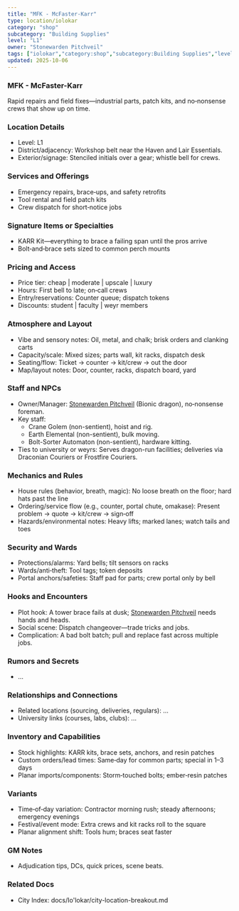 ```yaml
---
title: "MFK - McFaster-Karr"
type: location/iolokar
category: "shop"
subcategory: "Building Supplies"
level: "L1"
owner: "Stonewarden Pitchveil"
tags: ["iolokar","category:shop","subcategory:Building Supplies","level:L1"]
updated: 2025-10-06
---
```

### MFK - McFaster-Karr

Rapid repairs and field fixes—industrial parts, patch kits, and no‑nonsense crews that show up on time.

### Location Details

- Level: L1
- District/adjacency: Workshop belt near the Haven and Lair Essentials.
- Exterior/signage: Stenciled initials over a gear; whistle bell for crews.

### Services and Offerings

- Emergency repairs, brace‑ups, and safety retrofits
- Tool rental and field patch kits
- Crew dispatch for short‑notice jobs

### Signature Items or Specialties

- KARR Kit—everything to brace a failing span until the pros arrive
- Bolt‑and‑brace sets sized to common perch mounts

### Pricing and Access

- Price tier: cheap | moderate | upscale | luxury
- Hours: First bell to late; on‑call crews
- Entry/reservations: Counter queue; dispatch tokens
- Discounts: student | faculty | weyr members

### Atmosphere and Layout

- Vibe and sensory notes: Oil, metal, and chalk; brisk orders and clanking carts
- Capacity/scale: Mixed sizes; parts wall, kit racks, dispatch desk
- Seating/flow: Ticket → counter → kit/crew → out the door
- Map/layout notes: Door, counter, racks, dispatch board, yard

### Staff and NPCs

- Owner/Manager: [Stonewarden Pitchveil](../People/stonewarden-pitchveil.md) (Bionic dragon), no‑nonsense foreman.
- Key staff:
  - Crane Golem (non-sentient), hoist and rig.
  - Earth Elemental (non-sentient), bulk moving.
  - Bolt-Sorter Automaton (non-sentient), hardware kitting.
- Ties to university or weyrs: Serves dragon-run facilities; deliveries via Draconian Couriers or Frostfire Couriers.

### Mechanics and Rules

- House rules (behavior, breath, magic): No loose breath on the floor; hard hats past the line
- Ordering/service flow (e.g., counter, portal chute, omakase): Present problem → quote → kit/crew → sign‑off
- Hazards/environmental notes: Heavy lifts; marked lanes; watch tails and toes

### Security and Wards

- Protections/alarms: Yard bells; tilt sensors on racks
- Wards/anti‑theft: Tool tags; token deposits
- Portal anchors/safeties: Staff pad for parts; crew portal only by bell

### Hooks and Encounters

- Plot hook: A tower brace fails at dusk; [Stonewarden Pitchveil](../People/stonewarden-pitchveil.md) needs hands and heads.
- Social scene: Dispatch changeover—trade tricks and jobs.
- Complication: A bad bolt batch; pull and replace fast across multiple jobs.

### Rumors and Secrets

- ...

### Relationships and Connections

- Related locations (sourcing, deliveries, regulars): ...
- University links (courses, labs, clubs): ...

### Inventory and Capabilities

- Stock highlights: KARR kits, brace sets, anchors, and resin patches
- Custom orders/lead times: Same‑day for common parts; special in 1–3 days
- Planar imports/components: Storm‑touched bolts; ember‑resin patches

### Variants

- Time‑of‑day variation: Contractor morning rush; steady afternoons; emergency evenings
- Festival/event mode: Extra crews and kit racks roll to the square
- Planar alignment shift: Tools hum; braces seat faster

### GM Notes

- Adjudication tips, DCs, quick prices, scene beats.

### Related Docs

- City Index: docs/Io'lokar/city-location-breakout.md
